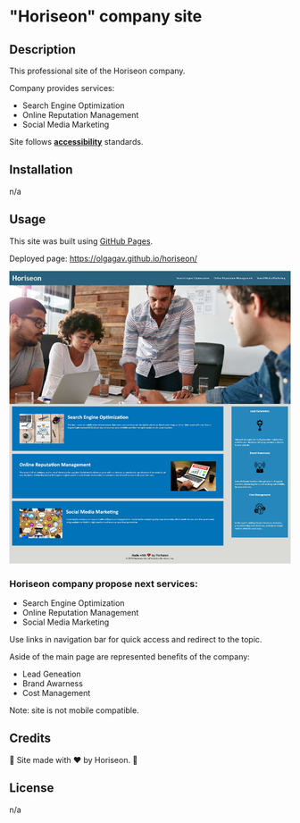 # "Horiseon" company site

## Description
This professional site of the Horiseon company. 

Company provides services:
- Search Engine Optimization
- Online Reputation Management 
- Social Media Marketing

Site follows [**accessibility**](https://developer.mozilla.org/en-US/docs/Learn/Accessibility) standards.
 
## Installation
n/a

## Usage
This site was built using [GitHub Pages](https://pages.github.com/).

Deployed page: https://olgagav.github.io/horiseon/

![Screenshot of Horiseon site. It shows title Horiseon, naviagation menu to main sections: Search Engine Optimization, Online Reputation Management, Social Media Marketing. There is a big photo under the title and navigation menu which represents four people at the table in the meeting room. They looks at the documents in the process of discusssion. Bellow is displayed the main section with company services and benefits.](assets/images/Horiseon_screenshot.jpg)
### Horiseon company propose next services:
- Search Engine Optimization
- Online Reputation Management 
- Social Media Marketing 

Use links in navigation bar for quick access and redirect to the topic.

Aside of the main page are represented benefits of the company: 
- Lead Geneation 
- Brand Awarness 
- Cost Management 

Note: site is not mobile compatible.
## Credits

 :tada: Site made with ❤️️ by Horiseon. :tada:

## License

n/a
